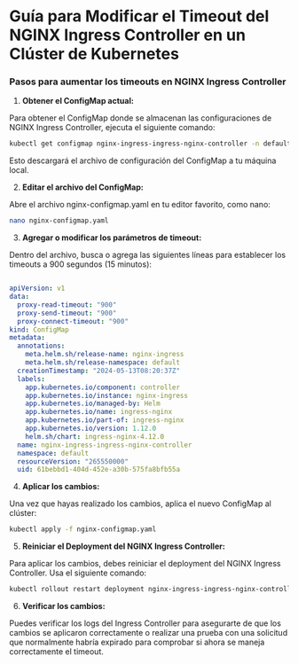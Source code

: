 # Guía para Modificar el Timeout del NGINX Ingress Controller en un Clúster de Kubernetes

### Pasos para aumentar los timeouts en NGINX Ingress Controller

1. **Obtener el ConfigMap actual:**

Para obtener el ConfigMap donde se almacenan las configuraciones de NGINX Ingress Controller, ejecuta el siguiente comando:

```bash
kubectl get configmap nginx-ingress-ingress-nginx-controller -n default -o yaml > nginx-configmap.yaml
```

Esto descargará el archivo de configuración del ConfigMap a tu máquina local.

2. **Editar el archivo del ConfigMap:**

Abre el archivo nginx-configmap.yaml en tu editor favorito, como nano:

```bash
nano nginx-configmap.yaml
```

3. **Agregar o modificar los parámetros de timeout:**

Dentro del archivo, busca o agrega las siguientes líneas para establecer los timeouts a 900 segundos (15 minutos):

```yaml

apiVersion: v1
data:
  proxy-read-timeout: "900"
  proxy-send-timeout: "900"
  proxy-connect-timeout: "900"
kind: ConfigMap
metadata:
  annotations:
    meta.helm.sh/release-name: nginx-ingress
    meta.helm.sh/release-namespace: default
  creationTimestamp: "2024-05-13T08:20:37Z"
  labels:
    app.kubernetes.io/component: controller
    app.kubernetes.io/instance: nginx-ingress
    app.kubernetes.io/managed-by: Helm
    app.kubernetes.io/name: ingress-nginx
    app.kubernetes.io/part-of: ingress-nginx
    app.kubernetes.io/version: 1.12.0
    helm.sh/chart: ingress-nginx-4.12.0
  name: nginx-ingress-ingress-nginx-controller
  namespace: default
  resourceVersion: "265550000"
  uid: 61bebbd1-404d-452e-a30b-575fa8bfb55a
```

4. **Aplicar los cambios:**

Una vez que hayas realizado los cambios, aplica el nuevo ConfigMap al clúster:

```bash
kubectl apply -f nginx-configmap.yaml
```

5. **Reiniciar el Deployment del NGINX Ingress Controller:**

Para aplicar los cambios, debes reiniciar el deployment del NGINX Ingress Controller. Usa el siguiente comando:

```bash
kubectl rollout restart deployment nginx-ingress-ingress-nginx-controller -n default
```

6. **Verificar los cambios:**

Puedes verificar los logs del Ingress Controller para asegurarte de que los cambios se aplicaron correctamente o realizar una prueba con una solicitud que normalmente habría expirado para comprobar si ahora se maneja correctamente el timeout.